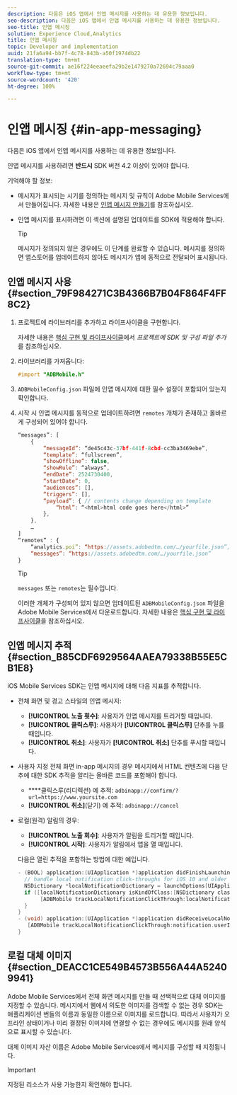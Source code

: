 ```yaml
---
description: 다음은 iOS 앱에서 인앱 메시지를 사용하는 데 유용한 정보입니다.
seo-description: 다음은 iOS 앱에서 인앱 메시지를 사용하는 데 유용한 정보입니다.
seo-title: 인앱 메시징
solution: Experience Cloud,Analytics
title: 인앱 메시징
topic: Developer and implementation
uuid: 21fa6a94-bb7f-4c78-843b-a50f1974db22
translation-type: tm+mt
source-git-commit: ae16f224eeaeefa29b2e1479270a72694c79aaa0
workflow-type: tm+mt
source-wordcount: '420'
ht-degree: 100%

---
```



# 인앱 메시징 {#in-app-messaging}

다음은 iOS 앱에서 인앱 메시지를 사용하는 데 유용한 정보입니다.

인앱 메시지를 사용하려면 **반드시** SDK 버전 4.2 이상이 있어야 합니다.

기억해야 할 정보:

* 메시지가 표시되는 시기를 정의하는 메시지 및 규칙이 Adobe Mobile Services에서 만들어집니다. 자세한 내용은 [인앱 메시지 만들기](/help/using/in-app-messaging/t-in-app-message/t-in-app-message.md)를 참조하십시오.
* 인앱 메시지를 표시하려면 이 섹션에 설명된 업데이트를 SDK에 적용해야 합니다.

   >[!TIP]
   >
   >메시지가 정의되지 않은 경우에도 이 단계를 완료할 수 있습니다. 메시지를 정의하면 앱스토어를 업데이트하지 않아도 메시지가 앱에 동적으로 전달되어 표시됩니다.

## 인앱 메시지 사용 {#section_79F984271C3B4366B7B04F864F4FF8C2}

1. 프로젝트에 라이브러리를 추가하고 라이프사이클을 구현합니다.

   자세한 내용은 [핵심 구현 및 라이프사이클](/help/ios/getting-started/requirements.md)에서 *프로젝트에 SDK 및 구성 파일 추가*&#x200B;를 참조하십시오.

1. 라이브러리를 가져옵니다:

   ```objective-c
   #import "ADBMobile.h"
   ```

1. `ADBMobileConfig.json` 파일에 인앱 메시지에 대한 필수 설정이 포함되어 있는지 확인합니다.
1. 시작 시 인앱 메시지를 동적으로 업데이트하려면 `remotes` 개체가 존재하고 올바르게 구성되어 있어야 합니다.

   ```js
   “messages”: [ 
       { 
           “messageId”: “de45c43c-37bf-441f-8cbd-cc3ba3469ebe”, 
           “template”: “fullscreen”, 
           “showOffline”: false, 
           “showRule”: “always”, 
           “endDate”: 2524730400, 
           “startDate”: 0, 
           “audiences”: [], 
           “triggers”: [], 
           “payload”: { // contents change depending on template 
               “html”: “<html>html code goes here</html>” 
           }, 
       }, 
       … 
   ] 
   “remotes” : { 
       “analytics.poi”: “https://assets.adobedtm.com/…/yourfile.json”, 
       “messages”: “https://assets.adobedtm.com/…/yourfile.json” 
   }
   ```

   >[!TIP]
   >
   >`messages` 또는 `remotes`는 필수입니다.

   이러한 개체가 구성되어 있지 않으면 업데이트된 `ADBMobileConfig.json` 파일을 Adobe Mobile Services에서 다운로드합니다. 자세한 내용은 [핵심 구현 및 라이프사이클](/help/ios/getting-started/requirements.md)을 참조하십시오.

## 인앱 메시지 추적 {#section_B85CDF6929564AAEA79338B55E5CB1E8}

iOS Mobile Services SDK는 인앱 메시지에 대해 다음 지표를 추적합니다.

* 전체 화면 및 경고 스타일의 인앱 메시지:

   * **[!UICONTROL 노출 횟수]**: 사용자가 인앱 메시지를 트리거할 때입니다.
   * **[!UICONTROL 클릭스루]**: 사용자가 **[!UICONTROL 클릭스루]** 단추를 누를 때입니다.
   * **[!UICONTROL 취소]**: 사용자가 **[!UICONTROL 취소]** 단추를 푸시할 때입니다.

* 사용자 지정 전체 화면 in-app 메시지의 경우 메시지에서 HTML 컨텐츠에 다음 단추에 대한 SDK 추적을 알리는 올바른 코드를 포함해야 합니다.

   * ****&#x200B;클릭스루(리디렉션) 예 추적: `adbinapp://confirm/?url=https://www.yoursite.com`
   * **[!UICONTROL 취소]**(닫기) 예 추적: `adbinapp://cancel`

* 로컬(원격) 알림의 경우:

   * **[!UICONTROL 노출 회수]**: 사용자가 알림을 트리거할 때입니다.
   * **[!UICONTROL 시작]**: 사용자가 알림에서 앱을 열 때입니다.

   다음은 열린 추적을 포함하는 방법에 대한 예입니다.

   ```objective-c
   - (BOOL) application:(UIApplication *)application didFinishLaunchingWithOptions:(NSDictionary *)launchOptions { 
     // handle local notification click-throughs for iOS 10 and older 
     NSDictionary *localNotificationDictionary = launchOptions[UIApplicationLaunchOptionsLocalNotificationKey]; 
     if ([localNotificationDictionary isKindOfClass:[NSDictionary class]]) { 
          [ADBMobile trackLocalNotificationClickThrough:localNotificationDictionary]; 
     } 
   } 
   - (void) application:(UIApplication *)application didReceiveLocalNotification:(UILocalNotification *)notification { 
      [ADBMobile trackLocalNotificationClickThrough:notification.userInfo]; 
   }
   ```

## 로컬 대체 이미지 {#section_DEACC1CE549B4573B556A44A52409941}

Adobe Mobile Services에서 전체 화면 메시지를 만들 때 선택적으로 대체 이미지를 지정할 수 있습니다. 메시지에서 웹에서 의도한 이미지를 검색할 수 없는 경우 SDK는 애플리케이션 번들의 이름과 동일한 이름으로 이미지를 로드합니다. 따라서 사용자가 오프라인 상태이거나 미리 결정된 이미지에 연결할 수 없는 경우에도 메시지를 원래 양식으로 표시할 수 있습니다.

대체 이미지 자산 이름은 Adobe Mobile Services에서 메시지를 구성할 때 지정됩니다.

>[!IMPORTANT]
>
>지정된 리소스가 사용 가능한지 확인해야 합니다.

